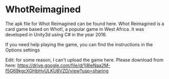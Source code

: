 # WhotReimagined
The apk file for Whot Reimagined can be found here. Whot Reimagined is a card game based on Whot!, a popular game in West Africa. It was developed in Unity3d using C# in the year 2016.

If you need help playing the game, you can find the instructions in the Options settings

Edit: for some reason, I can't upload the game here. Please download from here:
https://drive.google.com/file/d/1j8leNaa2M-f5G69kgcXGHbHvULKU8VZD/view?usp=sharing
